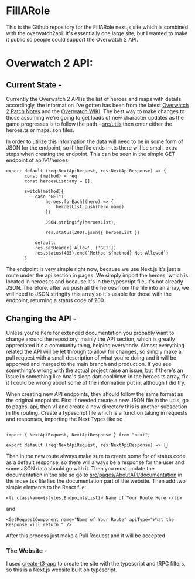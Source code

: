 # FillARole

This is the Github repository for the FillARole next.js site which is combined with the 
overwatch2api. It's essentially one large site, but I wanted to make it public so people could
support the Overwatch 2 API.


# Overwatch 2 API:

## Current State - 

 Currently the Overwatch 2 API is the list of heroes and maps with details accordingly, the information
 I've gotten has been from the latest [Overwatch 2 Patch Notes](https://playoverwatch.com/en-us/news/patch-notes/beta)
 and the [Overwatch WIKI](https://overwatch.fandom.com/wiki/Heroes). The best way to make changes to those assuming we're
 going to get loads of new character updates as the game progresses is to follow the path - 
 [src/utils](https://github.com/CursedRock17/overwatch2api/tree/main/src/utils) then enter either the heroes.ts or maps.json
 files. 
 
 In order to utilize this information the data will need to be in some form of JSON for the endpoint, so if the file ends in 
 .ts there will be small, extra steps when creating the endpoint. This can be seen in the simple GET endpoint of api/v1/heroes
 
 ```
 export default (req:NextApiRequest, res:NextApiResponse) => {
        const {method} = req
        const heroesList:any = [];

        switch(method){
            case "GET":
                heroes.forEach((hero) => {
                    heroesList.push(hero.name)
                })
        
                JSON.stringify(heroesList);

                res.status(200).json({ heroesList })

            default: 
            res.setHeader('Allow', ['GET'])
            res.status(405).end(`Method ${method} Not Allowed`)
        }
 ```
 
 
The endpoint is very simple right now, because we use Next.js it's just a route under the api section in pages. We simply import the heroes, which is located in heroes.ts and because it's in the typescript file, it's not already JSON. Therefore, after we push all the heroes from the file into an array, we will need to JSON.stringify this array so it's usable for those with the endpoint, returning a status code of 200.

## Changing the API - 

Unless you're here for extended documentation you probably want to change around the repository, mainly the API section, which
is greatly appreciated it's a community thing, helping everybody. Almost everything related the API will be let through to allow for changes, so simply make a pull request with a small description of what you're doing and it will be apporved and merged to the main branch and production. If you see something's wrong with the actual project raise an issue, but if there's an issue in something like Ana's sleep dart cooldown in the heroes.ts array, fix it I could be wrong about some of the information put in, although I did try. 

When creating new API endpoints, they should follow the same format as the original endpoints. First if needed create a new JSON file in the utils, go to pages, api, then v1 and create a new directory this is another subsection in the routing. Create a typescript file which is a function taking in requests and responses, importing the Next Types like so 

```

import { NextApiRequest, NextApiResponse } from "next";

export default (req:NextApiRequest, res:NextApiResponse) => {}

```

Then in the new route always make sure to create some for of status code as a default response, so there will always be a response for the user and some JSON data should go with it. Then you must update the documentation in the site so go to 
[src/pages/AboutAPI/documentation](https://github.com/CursedRock17/overwatch2api/tree/main/src/pages/AboutAPI/documentation)
in the index.tsx file lies the documentation part of the website. Then add two simple elements to the React file:

```
<li className={styles.EndpointsList}> Name of Your Route Here </li>

```
and 
```
<GetRequestComponent name="Name of Your Route" apiType="What the Response will return " />
```

After this process just make a Pull Request and it will be accepted


### The Website -
I used [create-t3-app](https://create.t3.gg/) to create the site with the typescript and tRPC filters, so this is a Next.js website built on typescript.
